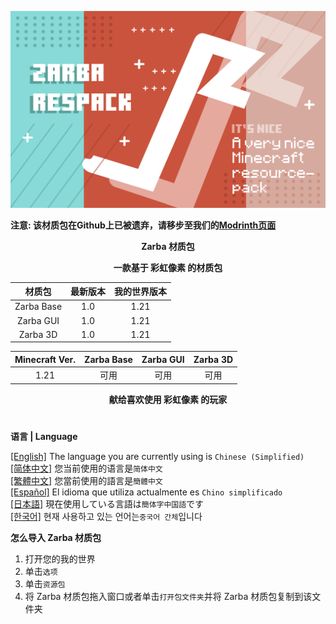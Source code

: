 ![Cover](https://github.com/ZfIxV/Zarba-Respack/blob/main/Zarba%20Respack%20-%20Header.png)

**注意: 该材质包在Github上已被遗弃，请移步至我们的[Modrinth页面](https://modrinth.com/resourcepack/zarba-respack/)**

<div align="center">

**Zarba 材质包**

**一款基于 彩虹像素 的材质包**

| 材质包 | 最新版本 | 我的世界版本 |
| :-: | :-: | :-: |
| Zarba Base | 1.0 | 1.21 |
| Zarba GUI | 1.0 | 1.21 |
| Zarba 3D | 1.0 | 1.21 |

| Minecraft Ver. | Zarba Base | Zarba GUI | Zarba 3D |
| :-: | :-: | :-: | :-: |
| 1.21 | 可用 | 可用 | 可用 |
</div>

<div align="center">
  
**献给喜欢使用 彩虹像素 的玩家**

</div>

#               

**语言 | Language**

[[English]](https://github.com/ZfIxV/Zarba-Respack/tree/main/README.md)   The language you are currently using is `Chinese (Simplified)`         
[[简体中文]](https://github.com/ZfIxV/Zarba-Respack/tree/main/README-SC.md)   您当前使用的语言是`简体中文`         
[[繁體中文]](https://github.com/ZfIxV/Zarba-Respack/tree/main/README-TC.md)   您當前使用的語言是`簡體中文`         
[[Español]](https://github.com/ZfIxV/Zarba-Respack/tree/main/README-ES.md)   El idioma que utiliza actualmente es `Chino simplificado`        
[[日本語]](https://github.com/ZfIxV/Zarba-Respack/tree/main/README-JP.md)   現在使用している言語は`簡体字中国語`です        
[[한국어]](https://github.com/ZfIxV/Zarba-Respack/tree/main/README-KO.md)   현재 사용하고 있는 언어는`중국어 간체`입니다         

**怎么导入 Zarba 材质包**

1. 打开您的我的世界
2. 单击`选项`
3. 单击`资源包`
4. 将 Zarba 材质包拖入窗口或者单击`打开包文件夹`并将 Zarba 材质包复制到该文件夹
